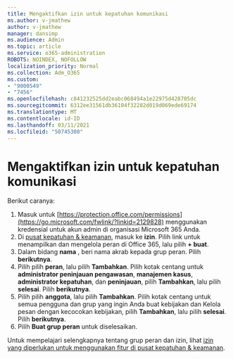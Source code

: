 ```yaml
---
title: Mengaktifkan izin untuk kepatuhan komunikasi
ms.author: v-jmathew
author: v-jmathew
manager: dansimp
ms.audience: Admin
ms.topic: article
ms.service: o365-administration
ROBOTS: NOINDEX, NOFOLLOW
localization_priority: Normal
ms.collection: Adm_O365
ms.custom:
- "9000549"
- "7456"
ms.openlocfilehash: c841232525dd2eabc068494a1e22975d428705dc
ms.sourcegitcommit: 6312ee31561db36104f32282d019d069ede69174
ms.translationtype: MT
ms.contentlocale: id-ID
ms.lasthandoff: 03/11/2021
ms.locfileid: "50745300"
---
```

# <a name="enable-permissions-for-communication-compliance"></a>Mengaktifkan izin untuk kepatuhan komunikasi

Berikut caranya:

1. Masuk untuk [https://protection.office.com/permissions](https://go.microsoft.com/fwlink/?linkid=2129828) menggunakan kredensial untuk akun admin di organisasi Microsoft 365 Anda.
2. Di [pusat kepatuhan & keamanan](https://go.microsoft.com/fwlink/?linkid=2101341), masuk ke **izin**. Pilih link untuk menampilkan dan mengelola peran di Office 365, lalu pilih **\+ buat**.
3. Dalam bidang **nama** , beri nama akrab kepada grup peran. Pilih **berikutnya**.
4. Pilih pilih **peran**, lalu pilih **Tambahkan**. Pilih kotak centang untuk **administrator peninjauan pengawasan**, **manajemen kasus**, **administrator kepatuhan**, dan **peninjauan**, pilih **Tambahkan**, lalu pilih **selesai**. Pilih **berikutnya**.
5. Pilih pilih **anggota**, lalu pilih **Tambahkan**. Pilih kotak centang untuk semua pengguna dan grup yang ingin Anda buat kebijakan dan Kelola pesan dengan kecocokan kebijakan, pilih **Tambahkan**, lalu pilih **selesai**. Pilih **berikutnya**.
6. Pilih **Buat grup peran** untuk diselesaikan.

Untuk mempelajari selengkapnya tentang grup peran dan izin, lihat [izin yang diperlukan untuk menggunakan fitur di pusat kepatuhan & keamanan](https://go.microsoft.com/fwlink/?linkid=2114184).
